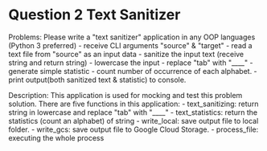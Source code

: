 # Question 2 Text Sanitizer

Problems: Please write a "text sanitizer" application in any OOP languages (Python 3 preferred)
    - receive CLI arguments "source" & "target"
    - read a text file from "source" as an input data
    - sanitize the input text (receive string and return string)
        - lowercase the input
        - replace "tab" with "____"
    - generate simple statistic
        - count number of occurrence of each alphabet.
    - print output(both sanitized text & statistic) to console.

Description: This application is used for mocking and test this problem solution. There are five functions in this application:
    - text_sanitizing: return string in lowercase and replace "tab" with "____"
    - text_statistics: return the statistics (count an alphabet) of string
    - write_local: save output file to local folder.
    - write_gcs: save output file to Google Cloud Storage.
    - process_file: executing the whole process